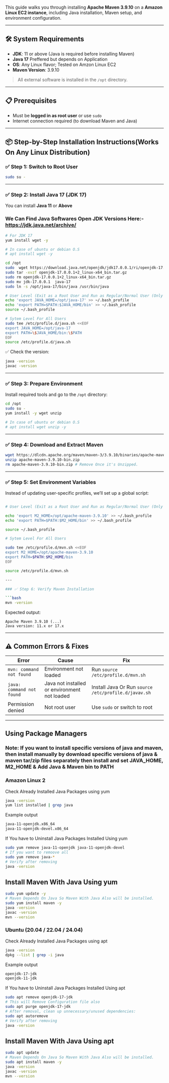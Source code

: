 

This guide walks you through installing **Apache Maven 3.9.10** on a **Amazon Linux EC2 instance**, including Java installation, Maven setup, and environment configuration.

---

## 🛠 System Requirements

- **JDK**: 11 or above (Java is required before installing Maven)
- **Java 17** Preffered but depends on Application 
- **OS**: Any Linux flavor; Tested on Amzon Linux EC2
- **Maven Version**: 3.9.10

> All external software is installed in the `/opt` directory.

---

## 📋 Prerequisites

- Must be **logged in as root user** or use `sudo`
- Internet connection required (to download Maven and Java)

---

## 📦 Step-by-Step Installation Instructions(Works On Any Linux Distribution)

### ✅ Step 1: Switch to Root User

```bash
sudo su -
```

---

### ✅ Step 2: Install Java 17 (JDK 17)

You can install **Java 11**  or **Above**

### We Can Find Java Softwares Open JDK Versions Here:-  https://jdk.java.net/archive/


```bash
# For JDK 17
yum install wget -y

# In case of ubuntu or debian O.S
# apt install wget -y

cd /opt
sudo  wget https://download.java.net/openjdk/jdk17.0.0.1/ri/openjdk-17.0.0.1+2_linux-x64_bin.tar.gz
sudo tar -xvzf openjdk-17.0.0.1+2_linux-x64_bin.tar.gz
sudo rm openjdk-17.0.0.1+2_linux-x64_bin.tar.gz
sudo mv jdk-17.0.0.1  java-17
sudo ln -s /opt/java-17/bin/java /usr/bin/java

# User Level (Exit as a Root User and Run as Regular/Normal User (Only It will work for current User)
echo 'export JAVA_HOME=/opt/java-17' >> ~/.bash_profile
echo 'export PATH=$PATH:$JAVA_HOME/bin' >> ~/.bash_profile
source ~/.bash_profile

# Sytem Level For All Users
sudo tee /etc/profile.d/java.sh <<EOF
export JAVA_HOME=/opt/java-17
export PATH=\$JAVA_HOME/bin:\$PATH
EOF
source /etc/profile.d/java.sh

```

✅ Check the version:

```bash
java -version
javac -version
```
---

### ✅ Step 3: Prepare Environment

Install required tools and go to the `/opt` directory:

```bash
cd /opt
sudo su -
yum install -y wget unzip

# In case of ubuntu or debian O.S
# apt install wget unzip -y
```
---

### ✅ Step 4: Download and Extract Maven

```bash
wget https://dlcdn.apache.org/maven/maven-3/3.9.10/binaries/apache-maven-3.9.10-bin.zip
unzip apache-maven-3.9.10-bin.zip
rm apache-maven-3.9.10-bin.zip # Remove Once it's Unzipped.
```

---

### ✅ Step 5: Set Environment Variables

Instead of updating user-specific profiles, we’ll set up a global script:

```bash

# User Level (Exit as a Root User and Run as Regular/Normal User (Only It will work for current User)

echo 'export M2_HOME=/opt/apache-maven-3.9.10' >> ~/.bash_profile
echo 'export PATH=$PATH:$M2_HOME/bin' >> ~/.bash_profile

source ~/.bash_profile

# Sytem Level For All Users

sudo tee /etc/profile.d/mvn.sh <<EOF
export M2_HOME=/opt/apache-maven-3.9.10
export PATH=$PATH:$M2_HOME/bin
EOF

source /etc/profile.d/mvn.sh

---

### ✅ Step 6: Verify Maven Installation

```bash
mvn -version
```

Expected output:

```
Apache Maven 3.9.10 (...)
Java version: 11.x or 17.x
```

---

## ⚠️ Common Errors & Fixes

| Error | Cause | Fix |
|-------|-------|-----|
| `mvn: command not found` | Environment not loaded | Run `source /etc/profile.d/mvn.sh` |
| `java: command not found` | Java not installed or  environment not loaded| Install Java Or Run `source /etc/profile.d/javav.sh`|
| Permission denied | Not root user | Use `sudo` or switch to root |

---

## Using Package Managers

### Note: If you want to install specific versions of java and maven, then install manually by download specific versions of java & maven tar/zip files separately then install and set JAVA_HOME, M2_HOME & Add Java & Maven bin to PATH

### Amazon Linux 2

Check Already Installed Java Packages using yum

```bash
java -version
yum list installed | grep java
```

Example output

```bash
java-11-openjdk.x86_64
java-11-openjdk-devel.x86_64
```
If You have to Uninstall Java Packages Installed Using yum 

```bash
sudo yum remove java-11-openjdk java-11-openjdk-devel
# If you want to remoove all
sudo yum remove java-*
# Verify after removing 
java -version
```

## Install Maven With Java Using yum
```bash
sudo yum update -y
# Maven Depends On Java So Maven With Java Also will be installed.
sudo yum install maven -y
java -version
javac -version
mvn --version
```

### Ubuntu (20.04 / 22.04 / 24.04)


Check Already Installed Java Packages using apt

```bash
java -version
dpkg --list | grep -i java
```

Example output

```bash
openjdk-17-jdk
openjdk-11-jdk
```
If You have to Uninstall Java Packages Installed Using apt 

```bash
sudo apt remove openjdk-17-jdk
# This will Remove Configuration file also 
sudo apt purge openjdk-17-jdk
# After removal, clean up unnecessary/unused dependencies:
sudo apt autoremove
# Verify after removing 
java -version
```

## Install Maven With Java Using apt

```bash
sudo apt update
# Maven Depends On Java So Maven With Java Also will be installed.
sudo apt install maven -y
java -version
javac -version
mvn --version
```
